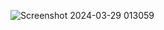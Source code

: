![Screenshot 2024-03-29 013059](https://github.com/tashuanika/portfolioo/assets/97509175/f070a0b9-2729-4a53-8c42-cc35e99d851a)
